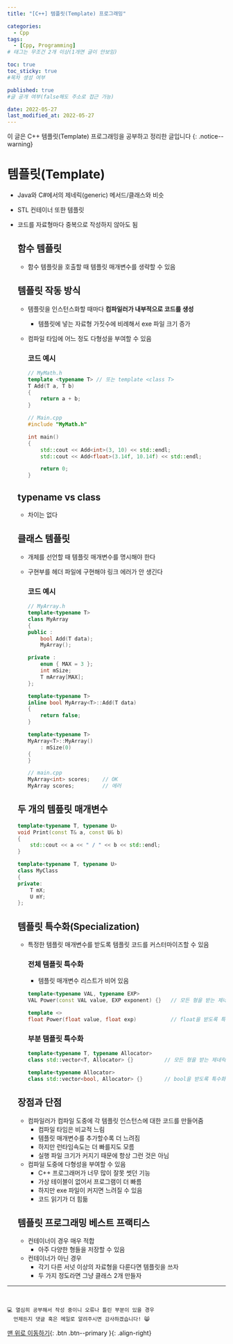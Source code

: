 ```yaml
---
title: "[C++] 템플릿(Template) 프로그래밍" 

categories:
  - Cpp
tags:
  - [Cpp, Programming]
# 태그는 무조건 2개 이상(1개면 글이 안보임)

toc: true
toc_sticky: true
#목차 생성 여부

published: true
#글 공개 여부(false해도 주소로 접근 가능)

date: 2022-05-27
last_modified_at: 2022-05-27
---
```


<!-- description : 25자에서 160자 사이 -->
이 글은 C++ 템플릿(Template) 프로그래밍을 공부하고 정리한 글입니다
{: .notice--warning}

# 템플릿(Template)
- Java와 C#에서의 제네릭(generic) 메서드/클래스와 비슷
- STL 컨테이너 또한 템플릿
- 코드를 자료형마다 중복으로 작성하지 않아도 됨

  ## 함수 템플릿
  - 함수 템플릿을 호출할 때 템플릿 매개변수를 생략할 수 있음
    
  ## 템플릿 작동 방식
  - 템플릿을 인스턴스화할 때마다 **컴파일러가 내부적으로 코드를 생성**
    - 템플릿에 넣는 자료형 가짓수에 비례해서 exe 파일 크기 증가
  - 컴파일 타임에 어느 정도 다형성을 부여할 수 있음

    ### 코드 예시
    ```cpp
    // MyMath.h
    template <typename T> // 또는 template <class T>
    T Add(T a, T b)
    {
        return a + b;
    }
  
    // Main.cpp
    #include "MyMath.h"
  
    int main()
    {
        std::cout << Add<int>(3, 10) << std::endl;
        std::cout << Add<float>(3.14f, 10.14f) << std::endl;
  
        return 0;
    }
    ```

  
  ## typename vs class
  - 차이는 없다
  
  ## 클래스 템플릿
  - 개체를 선언할 때 템플릿 매개변수를 명시해야 한다
  - 구현부를 헤더 파일에 구현해야 링크 에러가 안 생긴다
  
    ### 코드 예시
    ```cpp
    // MyArray.h
    template<typename T>
    class MyArray
    {
    public :
        bool Add(T data);
        MyArray();

    private :
        enum { MAX = 3 };
        int mSize;
        T mArray[MAX];
    };

    template<typename T>
    inline bool MyArray<T>::Add(T data)
    {
        return false;
    }

    template<typename T>
    MyArray<T>::MyArray()
        : mSize(0)
    {
    }

    // main.cpp
    MyArray<int> scores;    // OK
    MyArray scores;         // 에러
    ```

  ## 두 개의 템픞릿 매개변수
    
  ```cpp
  template<typename T, typename U>
  void Print(const T& a, const U& b)
  {
      std::cout << a << " / " << b << std::endl;
  }

  template<typename T, typename U>
  class MyClass
  {
  private:
      T mX;
      U mY;
  };
  ```

  ## 템플릿 특수화(Specialization)
  - 특정한 템플릿 매개변수를 받도록 템플릿 코드를 커스터마이즈할 수 있음
  
    ### 전체 템플릿 특수화
    - 템플릿 매개변수 리스트가 비어 있음

    ```cpp
    template<typename VAL, typename EXP>
    VAL Power(const VAL value, EXP exponent) {}   // 모든 형을 받는 제네릭 power()
  
    template <>
    float Power(float value, float exp)           // float을 받도록 특수화된 power()
    ```

    ### 부분 템플릿 특수화

    ```cpp
    template<typename T, typename Allocator>
    class std::vector<T, Allocator> {}          // 모든 형을 받는 제네릭 vector
  
    template<typename Allocator>
    class std::vector<bool, Allocator> {}       // bool을 받도록 특수화된 vector
    ```

  ## 장점과 단점
  - 컴파일러가 컴파일 도중에 각 템플릿 인스턴스에 대한 코드를 만들어줌
    - 컴파일 타임은 비교적 느림
    - 템플릿 매개변수를 추가할수록 더 느려짐
    - 하지만 런타임속도는 더 빠를지도 모름
    - 실행 파일 크기가 커지기 때문에 항상 그런 것은 아님
  - 컴파일 도중에 다형성을 부여할 수 있음
    - C++ 프로그래머가 너무 많이 잘못 썻던 기능
    - 가상 테이블이 없어서 프로그램이 더 빠름
    - 하지만 exe 파일이 커지면 느려질 수 있음
    - 코드 읽기가 더 힘듦

  ## 템플릿 프로그래밍 베스트 프랙티스
  - 컨테이너이 경우 매우 적합
    - 아주 다양한 형들을 저장할 수 있음
  - 컨테이너가 아닌 경우
    - 각기 다른 서넛 이상의 자료형을 다룬다면 템플릿을 쓰자
    - 두 가지 정도라면 그냥 클래스 2개 만들자

***
<br>

    💻 열심히 공부해서 작성 중이니 오류나 틀린 부분이 있을 경우 
      언제든지 댓글 혹은 메일로 알려주시면 감사하겠습니다! 😸


[맨 위로 이동하기](#){: .btn .btn--primary }{: .align-right}